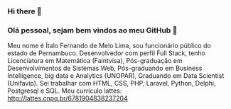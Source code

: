 ### Hi there 👋

### Olá pessoal, sejam bem vindos ao meu GitHub 👋

Meu nome é Ítalo Fernando de Melo Lima, sou funcionário público do estado de Pernambuco. Desenvolvedor com perfil Full Stack, tenho Licenciatura  em Matemática (Faintvisa), Pós-graduação em Desenvolvimentos de Sistemas Web, Pós-graduando em Business Intelligence, big data e Analytics (UNOPAR), Graduando em Data Scientist (Unifavip). Sei trabalhar com HTML, CSS, PHP, Laravel, Python, Delphi, Postgresql e SQL. Meu currículo lattes: http://lattes.cnpq.br/6781904838237204
